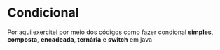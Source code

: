 # Condicional
Por aqui exercitei por meio dos códigos como fazer condional **simples**, **composta**, **encadeada**, **ternária** e **switch** em java
